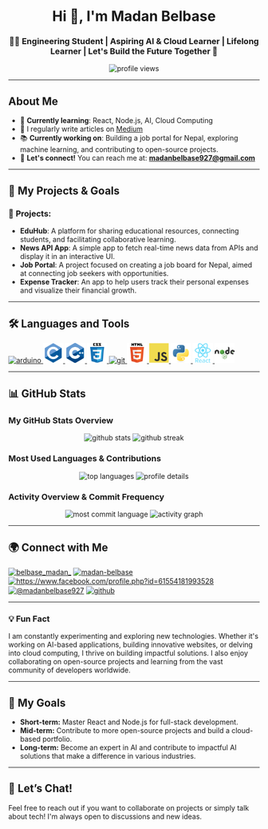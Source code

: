 <h1 align="center">Hi 👋, I'm Madan Belbase</h1>
<h3 align="center">👨‍💻 Engineering Student | Aspiring AI & Cloud Learner | Lifelong Learner | Let's Build the Future Together 🚀</h3>

<p align="center">
  <img src="https://komarev.com/ghpvc/?username=madanbelbase&label=Profile%20views&color=0e75b6&style=flat" alt="profile views" />
</p>

---

## About Me
- 🌱 **Currently learning**: React, Node.js, AI, Cloud Computing
- 📝 I regularly write articles on [Medium](https://medium.com/@madanbelbase927)
- 📚 **Currently working on**: Building a job portal for Nepal, exploring machine learning, and contributing to open-source projects.
- 💬 **Let's connect!** You can reach me at: **madanbelbase927@gmail.com**

---

## 🚀 My Projects & Goals
### 📂 **Projects:**
- **EduHub**: A platform for sharing educational resources, connecting students, and facilitating collaborative learning.
- **News API App**: A simple app to fetch real-time news data from APIs and display it in an interactive UI.
- **Job Portal**: A project focused on creating a job board for Nepal, aimed at connecting job seekers with opportunities.
- **Expense Tracker**: An app to help users track their personal expenses and visualize their financial growth.

---

## 🛠️ Languages and Tools
<p align="left"> 
  <a href="https://www.arduino.cc/" target="_blank" rel="noreferrer"> 
    <img src="https://cdn.worldvectorlogo.com/logos/arduino-1.svg" alt="arduino" width="40" height="40"/>
  </a> 
  <a href="https://www.cprogramming.com/" target="_blank" rel="noreferrer"> 
    <img src="https://raw.githubusercontent.com/devicons/devicon/master/icons/c/c-original.svg" alt="c" width="40" height="40"/>
  </a> 
  <a href="https://www.w3schools.com/cpp/" target="_blank" rel="noreferrer"> 
    <img src="https://raw.githubusercontent.com/devicons/devicon/master/icons/cplusplus/cplusplus-original.svg" alt="cplusplus" width="40" height="40"/>
  </a> 
  <a href="https://www.w3schools.com/css/" target="_blank" rel="noreferrer"> 
    <img src="https://raw.githubusercontent.com/devicons/devicon/master/icons/css3/css3-original-wordmark.svg" alt="css3" width="40" height="40"/>
  </a> 
  <a href="https://git-scm.com/" target="_blank" rel="noreferrer"> 
    <img src="https://www.vectorlogo.zone/logos/git-scm/git-scm-icon.svg" alt="git" width="40" height="40"/>
  </a> 
  <a href="https://www.w3.org/html/" target="_blank" rel="noreferrer"> 
    <img src="https://raw.githubusercontent.com/devicons/devicon/master/icons/html5/html5-original-wordmark.svg" alt="html5" width="40" height="40"/>
  </a> 
  <a href="https://developer.mozilla.org/en-US/docs/Web/JavaScript" target="_blank" rel="noreferrer"> 
    <img src="https://raw.githubusercontent.com/devicons/devicon/master/icons/javascript/javascript-original.svg" alt="javascript" width="40" height="40"/>
  </a> 
  <a href="https://www.python.org" target="_blank" rel="noreferrer"> 
    <img src="https://raw.githubusercontent.com/devicons/devicon/master/icons/python/python-original.svg" alt="python" width="40" height="40"/>
  </a> 
  <a href="https://reactjs.org/" target="_blank" rel="noreferrer"> 
    <img src="https://raw.githubusercontent.com/devicons/devicon/master/icons/react/react-original-wordmark.svg" alt="react" width="40" height="40"/>
  </a> 
  <a href="https://www.nodejs.org" target="_blank" rel="noreferrer"> 
    <img src="https://raw.githubusercontent.com/devicons/devicon/master/icons/nodejs/nodejs-original-wordmark.svg" alt="nodejs" width="40" height="40"/>
  </a>
</p>

---
## 📊 GitHub Stats

### My GitHub Stats Overview
<p align="center">
  <img src="https://github-readme-stats.vercel.app/api?username=madanbelbase&show_icons=true&count_private=true&hide_title=true&theme=radical" alt="github stats" width="350" height="350" />
  <img src="https://github-readme-streak-stats.herokuapp.com/?user=madanbelbase&theme=radical" alt="github streak" width="350" height="350" />
</p>

### Most Used Languages & Contributions
<p align="center">
  <img src="https://github-readme-stats.vercel.app/api/top-langs/?username=madanbelbase&langs_count=8&theme=radical" alt="top languages" width="350" height="350" />
  <img src="https://github-profile-summary-cards.vercel.app/api/cards/profile-details?username=madanbelbase&theme=radical" alt="profile details" width="350" height="350" />
</p>

### Activity Overview & Commit Frequency
<p align="center">
  <img src="https://github-profile-summary-cards.vercel.app/api/cards/most-commit-language?username=madanbelbase&theme=radical" alt="most commit language" width="350" height="350" />
  <img src="https://github-readme-activity-graph.cyclic.app/graph?username=madanbelbase&theme=radical" alt="activity graph" width="350" height="350" />
</p>



---

## 🌍 Connect with Me
<p align="left">
  <a href="https://twitter.com/belbase_madan_" target="blank"><img align="center" src="https://raw.githubusercontent.com/rahuldkjain/github-profile-readme-generator/master/src/images/icons/Social/twitter.svg" alt="belbase_madan_" height="30" width="40" /></a>
  <a href="https://linkedin.com/in/madan-belbase" target="blank"><img align="center" src="https://raw.githubusercontent.com/rahuldkjain/github-profile-readme-generator/master/src/images/icons/Social/linked-in-alt.svg" alt="madan-belbase" height="30" width="40" /></a>
  <a href="https://fb.com/https://www.facebook.com/profile.php?id=61554181993528" target="blank"><img align="center" src="https://raw.githubusercontent.com/rahuldkjain/github-profile-readme-generator/master/src/images/icons/Social/facebook.svg" alt="https://www.facebook.com/profile.php?id=61554181993528" height="30" width="40" /></a>
  <a href="https://medium.com/@madanbelbase927" target="blank"><img align="center" src="https://raw.githubusercontent.com/rahuldkjain/github-profile-readme-generator/master/src/images/icons/Social/medium.svg" alt="@madanbelbase927" height="30" width="40" /></a>
  <a href="https://github.com/madanbelbase" target="blank"><img align="center" src="https://raw.githubusercontent.com/rahuldkjain/github-profile-readme-generator/master/src/images/icons/Social/github.svg" alt="github" height="30" width="40" /></a>
</p>

---

### 💡 Fun Fact
I am constantly experimenting and exploring new technologies. Whether it's working on AI-based applications, building innovative websites, or delving into cloud computing, I thrive on building impactful solutions. I also enjoy collaborating on open-source projects and learning from the vast community of developers worldwide.

---

## 🎯 My Goals
- **Short-term:** Master React and Node.js for full-stack development.
- **Mid-term:** Contribute to more open-source projects and build a cloud-based portfolio.
- **Long-term:** Become an expert in AI and contribute to impactful AI solutions that make a difference in various industries.

---

## 💬 Let’s Chat!
Feel free to reach out if you want to collaborate on projects or simply talk about tech! I'm always open to discussions and new ideas.


